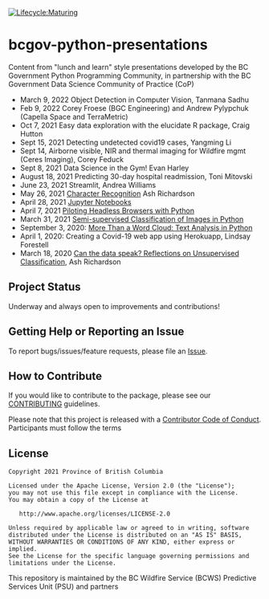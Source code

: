 [![Lifecycle:Maturing](https://img.shields.io/badge/Lifecycle-Maturing-007EC6)](<Redirect-URL>)
# bcgov-python-presentations
Content from "lunch and learn" style presentations developed by the BC Government Python Programming Community, in partnership with the BC Government Data Science Community of Practice (CoP)
* March 9, 2022 Object Detection in Computer Vision, Tanmana Sadhu
* Feb 9, 2022 Corey Froese (BGC Engineering) and Andrew Pylypchuk (Capella Space and TerraMetric)
* Oct 7, 2021 Easy data exploration with the elucidate R package, Craig Hutton
* Sept 15, 2021 Detecting undetected covid19 cases, Yangming Li
* Sept 14, Airborne visible, NIR and thermal imaging for Wildfire mgmt (Ceres Imaging), Corey Feduck
* Sept 8, 2021 Data Science in the Gym! Evan Harley
* August 18, 2021 Predicting 30-day hospital readmission, Toni Mitovski
* June 23, 2021 Streamlit, Andrea Williams 
* May 26, 2021 [Character Recognition](https://github.com/bcgov/bcgov-python-presentations/tree/master/presentations/20210526_simple_character_recognition) Ash Richardson
* April 28, 2021 [Jupyter Notebooks](https://github.com/bcgov/bcgov-python-presentations/tree/master/presentations/Jupyter%20Notebooks%20-%202021-04-28)
* April 7, 2021 [Piloting Headless Browsers with Python](presentations/20210407_taylor_headless_browsers)
* March 31, 2021 [Semi-supervised Classification of Images in Python](presentations/20210331_semi-supervised_classification_python/20210331_semisupervised_classification_in_python.pdf)
* September 3, 2020: [More Than a Word Cloud: Text Analysis in Python](https://github.com/bcgov/bcgov-python-presentations/blob/master/presentations/20200930_kaiAnalytics_NLP_in_Python/BCPS%20-%20NLP%20in%20Python%20by%20Kevin%20at%20Kai%20Analytics.pdf)
* April 1, 2020: Creating a Covid-19 web app using Herokuapp, Lindsay Forestell
* March 18, 2020 [Can the data speak? Reflections on Unsupervised Classification](https://github.com/bcgov/bcgov-python-presentations/tree/master/presentations/20200318_richardson_unsupervised_classification), Ash Richardson

## Project Status
Underway and always open to improvements and contributions!

## Getting Help or Reporting an Issue

To report bugs/issues/feature requests, please file an
[Issue](https://github.com/bcgov/bcgov-python-presentations/issues/).

## How to Contribute

If you would like to contribute to the package, please see our
[CONTRIBUTING](CONTRIBUTING.md) guidelines.

Please note that this project is released with a [Contributor Code of
Conduct](CODE_OF_CONDUCT.md). Participants must follow the terms

## License

    Copyright 2021 Province of British Columbia

    Licensed under the Apache License, Version 2.0 (the "License");
    you may not use this file except in compliance with the License.
    You may obtain a copy of the License at

       http://www.apache.org/licenses/LICENSE-2.0

    Unless required by applicable law or agreed to in writing, software
    distributed under the License is distributed on an "AS IS" BASIS,
    WITHOUT WARRANTIES OR CONDITIONS OF ANY KIND, either express or implied.
    See the License for the specific language governing permissions and
    limitations under the License.

This repository is maintained by the BC Wildfire Service (BCWS) Predictive Services Unit (PSU) and partners
